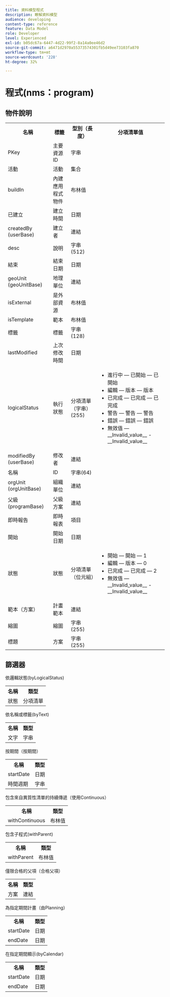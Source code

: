 ```yaml
---
title: 資料模型程式
description: 瞭解資料模型
audience: developing
content-type: reference
feature: Data Model
role: Developer
level: Experienced
exl-id: b05dc67a-6447-4d22-99f2-8a14a0ee46d2
source-git-commit: a6471d2970a55373574301fb5d49ee73103fa870
workflow-type: tm+mt
source-wordcount: '228'
ht-degree: 32%

---
```


# 程式(nms：program)

## 物件說明

<table>
               <tr>
                  <th>名稱</th>
                  <th>標籤</th>
                  <th>型別（長度）</th>
                  <th>分項清單值</th>
               </tr>
               <tr>
                  <td>PKey</td>
                  <td>主要資源ID</td>
                  <td>字串 </td>
                  <td> </td>
               </tr>
               <tr>
                  <td>活動</td>
                  <td>活動</td>
                  <td>集合 </td>
                  <td> </td>
               </tr>
               <tr>
                  <td>buildIn</td>
                  <td>內建應用程式物件</td>
                  <td>布林值 </td>
                  <td> </td>
               </tr>
               <tr>
                  <td>已建立</td>
                  <td>建立時間</td>
                  <td>日期 </td>
                  <td> </td>
               </tr>
               <tr>
                  <td>createdBy (userBase)</td>
                  <td>建立者</td>
                  <td>連結 </td>
                  <td> </td>
               </tr>
               <tr>
                  <td>desc</td>
                  <td>說明</td>
                  <td>字串(512)</td>
                  <td> </td>
               </tr>
               <tr>
                  <td>結束</td>
                  <td>結束日期</td>
                  <td>日期 </td>
                  <td> </td>
               </tr>
               <tr>
                  <td>geoUnit (geoUnitBase)</td>
                  <td>地理單位</td>
                  <td>連結 </td>
                  <td> </td>
               </tr>
               <tr>
                  <td>isExternal</td>
                  <td>是外部資源</td>
                  <td>布林值 </td>
                  <td> </td>
               </tr>
               <tr>
                  <td>isTemplate</td>
                  <td>範本</td>
                  <td>布林值 </td>
                  <td> </td>
               </tr>
               <tr>
                  <td>標籤</td>
                  <td>標籤</td>
                  <td>字串(128)</td>
                  <td> </td>
               </tr>
               <tr>
                  <td>lastModified</td>
                  <td>上次修改時間</td>
                  <td>日期 </td>
                  <td> </td>
               </tr>
               <tr>
                  <td>logicalStatus</td>
                  <td>執行狀態</td>
                  <td>分項清單（字串） (255)</td>
                  <td>
                     <ul>
                        <li>進行中 — 已開始 — 已開始</li>
                        <li>編輯 — 版本 — 版本</li>
                        <li>已完成 — 已完成 — 已完成</li>
                        <li>警告 — 警告 — 警告</li>
                        <li>錯誤 — 錯誤 — 錯誤</li>
                        <li>無效值 — __Invalid_value__ - __Invalid_value__</li>
                     </ul>
                  </td>
               </tr>
               <tr>
                  <td>modifiedBy (userBase)</td>
                  <td>修改者</td>
                  <td>連結 </td>
                  <td> </td>
               </tr>
               <tr>
                  <td>名稱</td>
                  <td>ID</td>
                  <td>字串(64)</td>
                  <td> </td>
               </tr>
               <tr>
                  <td>orgUnit (orgUnitBase)</td>
                  <td>組織單位</td>
                  <td>連結 </td>
                  <td> </td>
               </tr>
               <tr>
                  <td>父級(programBase)</td>
                  <td>父級方案</td>
                  <td>連結 </td>
                  <td> </td>
               </tr>
               <tr>
                  <td>即時報告</td>
                  <td>即時報表</td>
                  <td>項目 </td>
                  <td> </td>
               </tr>
               <tr>
                  <td>開始</td>
                  <td>開始日期</td>
                  <td>日期 </td>
                  <td> </td>
               </tr>
               <tr>
                  <td>狀態</td>
                  <td>狀態</td>
                  <td>分項清單（位元組） </td>
                  <td>
                     <ul>
                        <li>開始 — 開始 — 1</li>
                        <li>編輯 — 版本 — 0</li>
                        <li>已完成 — 已完成 — 2</li>
                        <li>無效值 — __Invalid_value__ - __Invalid_value__</li>
                     </ul>
                  </td>
               </tr>
               <tr>
                  <td>範本（方案）</td>
                  <td>計畫範本</td>
                  <td>連結 </td>
                  <td> </td>
               </tr>
               <tr>
                  <td>縮圖</td>
                  <td>縮圖</td>
                  <td>字串(255)</td>
                  <td> </td>
               </tr>
               <tr>
                  <td>標題</td>
                  <td>方案</td>
                  <td>字串(255)</td>
                  <td> </td>
               </tr>
            </table>

## 篩選器

依邏輯狀態(byLogicalStatus)

<table>
    <tr>
    <th>名稱</th>
    <th>類型</th>
    </tr>
    <tr>
    <td>狀態</td>
    <td>分項清單</td>
    </tr>
</table>

依名稱或標籤(byText)

<table>
    <tr>
    <th>名稱</th>
    <th>類型</th>
    </tr>
    <tr>
    <td>文字</td>
    <td>字串</td>
    </tr>
</table>

按期間（按期間）

<table>
    <tr>
    <th>名稱</th>
    <th>類型</th>
    </tr>
    <tr>
    <td>startDate</td>
    <td>日期</td>
    </tr>
    <tr>
    <td>時間週期</td>
    <td>字串</td>
    </tr>
</table>

包含來自異質性清單的持續傳遞（使用Continuous）

<table>
    <tr>
    <th>名稱</th>
    <th>類型</th>
    </tr>
    <tr>
    <td>withContinuous</td>
    <td>布林值</td>
    </tr>
</table>

包含子程式(withParent)

<table>
        <tr>
        <th>名稱</th>
        <th>類型</th>
        </tr>
        <tr>
        <td>withParent</td>
        <td>布林值</td>
        </tr>
    </table>

僅限合格的父項（合格父項）

<table>
    <tr>
    <th>名稱</th>
    <th>類型</th>
    </tr>
    <tr>
    <td>方案</td>
    <td>連結</td>
    </tr>
</table>

為指定期間計畫（由Planning）

<table>
    <tr>
    <th>名稱</th>
    <th>類型</th>
    </tr>
    <tr>
    <td>startDate</td>
    <td>日期</td>
    </tr>
    <tr>
    <td>endDate</td>
    <td>日期</td>
    </tr>
</table>

在指定期間顯示(byCalendar)

<table>
    <tr>
    <th>名稱</th>
    <th>類型</th>
    </tr>
    <tr>
    <td>startDate</td>
    <td>日期</td>
    </tr>
    <tr>
    <td>endDate</td>
    <td>日期</td>
    </tr>
</table>
